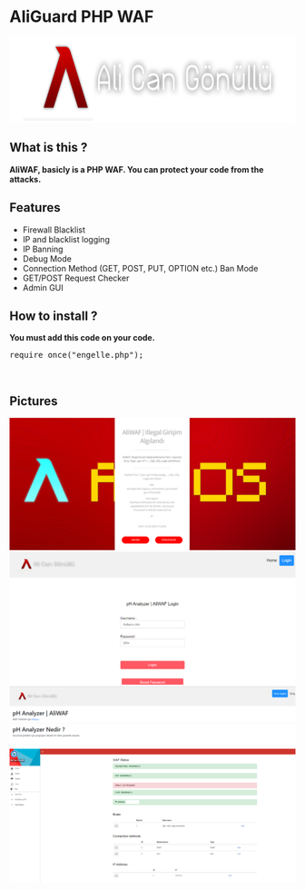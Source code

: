 <h1>AliGuard PHP WAF</h1>
<img src="pic/logo.png" width="650" height="150" />
<h2>What is this ?</h2>
<b>AliWAF, basicly is a PHP WAF. You can protect your code from the attacks.</b><br>
<h2>Features</h2>
<ul>
  <li> Firewall Blacklist </li>
  <li> IP and blacklist logging </li>
  <li> IP Banning </li>
  <li> Debug Mode </li>
  <li> Connection Method (GET, POST, PUT, OPTION etc.) Ban Mode </li>
  <li> GET/POST Request Checker </li>
  <li> Admin GUI </li>
</ul>
<h2>How to install ?</h2>
<b>You must add this code on your code.</b>
<br>
<pre>require_once("engelle.php");</pre>
<br>
<h2>Pictures</h2>
<img src="pic/aliwaf1.png" />
<img src="pic/aliwaf2.png" />
<img src="pic/aliwaf3.png" />
<img src="pic/aliwaf4-1.png" />
